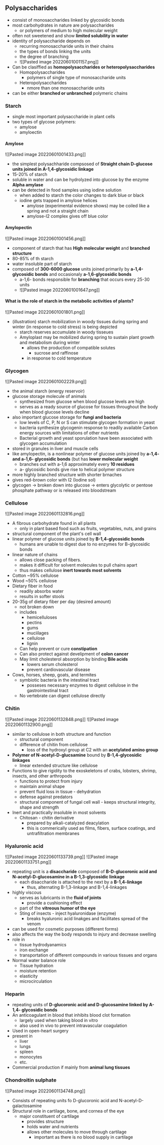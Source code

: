 ## Polysaccharides
- consist of monosaccharides linked by glycosidic bonds
- most carbohydrates in nature are polysaccharides
	- or polymers of medium to high molecular weight
- often not sweetened and show **limited solubility in water**
- identity of polysaccharide depends on
	- recurring monosaccharide units in their chains
	- the types of bonds linking the units
	- the degree of branching
	- ![[Pasted image 20220601001157.png]]
- Can be clasiffied as **homopolysaccharides or heteropolysaccharides**
	- Homopolysaccharides
		- polymers of single type of monosaccharide units
	- Heteropolysaccharides
		- nmore than one monosaccharide units
- can be either **branched or unbranched** polymeric chains

### Starch
- single most important polysaccharide in plant cells
- two types of glycose polymers:
	- amylose
	- amyloectin
#### Amylose
![[Pasted image 20220601001433.png]]
- the simplest polysachharide compsosed of **Straight chain D-glucose units joined in A-1,4-glycosidic linkage**
- 15-20% of starch
- soluble in water and can be hydrolyzed into glucose by the enzyme **Alpha amylase**
- can be detected in food samples using iodine solution
	- when added to starch the color changes to dark blue or black
	- iodine gets trapped in amylose helices
		- amylose (experimental evidence shows) may be coiled like a spring and not a straight chain
		- amylose-I2 complex gives off blue color

#### Amylopectin
![[Pasted image 20220601001456.png]]
- component of starch that has **High molecular weight** and **branched structure**
- 80-85% of th starch
- water insoluble part of starch
- composed of **300-6000 glucose** units joined primarily by **a-1,4-glycosidic bonds** and occasionaly **a-1,6-glycosidic bonds**
	- a-1,6- bonds responsible for **branching** that occurs every 25-30 units
	- ![[Pasted image 20220601001647.png]]

#### What is the role of starch in the metabolic activities of plants?
![[Pasted image 20220601001801.png]]
- (illustration) starch mobilization in woody tissues during spring and winter (in response to cold stress) is being depicted
	- starch reserves accumulate in woody tisseues
	- Amyloplast may be mobilized during spring to sustain plant growth and metabolism during winter
		- allows the production of compatible solutes
			- sucrose and raffinose
		- in response to cold temperature
### Glycogen
![[Pasted image 20220601002229.png]]
- the animal starch (energy reservoir)
- glucose storage molecule of animals
	- synthesized from glucose when blood glucose levels are high
	- serves as a ready source of glucose for tissues throughout the body when blood glucose levels decline
- also important glucose storage for **fungi and bacteria**
	- low levels of C, P, N or S can stimulate glycogen formation in yeast
	- bacteria synthesize glycogenin response to readily available Carbon energy sources with limitations of other nutrients
	- Bacterial growth and yeast sporulation have been associated with glycogen accumulation
- stored in granules in liver and muscle cells
- like amylopectin, is a nonlinear polymer of glucose units joined by **a-1,4- and a-1,6- glycosidic bonds** (but has **lower molecular weight**
	- branches out with a-1,6 approximately every **10 residues**
	- a- glycosidic bonds give rise to helical polymer structure
- more highly branched structure with shorter brnaches
- gives red-brown color with I2 (Iodine sol)
- glycogen -> broken down into glucose -> enters glycolytic or pentose phosphate pathway or is released into bloodstream 


### Cellulose
![[Pasted image 20220601132816.png]]
- A fibrous carbohydrate found in all plants
	- only in plant based food such as fruits, vegetables, nuts, and grains
- structural component of the plant's cell wall
- linear polymer of glucose units joined by **B-1,4-glycosidic bonds**
	- humans are unable to digest due to no enzymes for B-glycosidic bonds
- linear nature of chains
	- allows close packing of fibers.
	- makes it difficult for solvent molecules to pull chains apart
	- thus makes cellulose **inert towards most solvents**
- Cotton ~95% cellulose
- Wood ~50% cellulose
- Dietary fiber in food
	- readily absorbs water
	- results in softer stools
- 20-35g of dietary fiber per day (desired amount)
	- not broken down
	- includes
		- hemicelluloses
		- pectins
		- gums
		- muciilages
		- cellulose
		- lignin
	- Can help prevent or cure **constipation**
	- Can also protect against develipment of **colon cancer**
	- May limit cholesterol absorption by binding **Bile acids**
		- lowers serum cholesterol
		- prevent cardiovascular disease
- Cows, horses, sheep, goats, and termites 
	- symbiotic bacteria in the intestinal tract
		- posseses necessary enzymes to digest cellulose in the gastrointestinal tract
	- No vertebrate can digest cellulose directly


### Chitin
![[Pasted image 20220601132848.png]]
![[Pasted image 20220601132900.png]]
- similar to cellulose in both structure and function
	- structural component
	- difference of chitin from cellulose 
		- loss of the hydroxyl group at C2 with an **acetylated amino group**
- **Polymer of N-acetyl-D-glucsamine** bound by **B-1,4-glycosidic linkages** 
	- linear extended structure like cellulose
- Functions to give rigidity to the exoskeletons of crabs, lobsters, shrimp, insects, and other arthropods
	- functions to protect from injury
	- maintain animal shape
	- prevent fluid loss in tissue - dehydration
	- defense against predators
	- structural component of fungal cell wall - keeps structural integrity, shape and strength
- Inert and practically insoluble in most solvents
	- Chitosan - chitin derivative
		- prepared by alkali-catalyzed deacylation
		- this is commerically used as films, fibers, surface coatings, and untrafiltration membranes

### Hyaluronic acid
![[Pasted image 20220601133739.png]]
![[Pasted image 20220601133751.png]]
- repeating unit is a **disaccharide** composed of **B-D-glucoronic acid and N-acetyl-D-glucosamine in a B-1,3-glycosidic linkage**
	- each disaccharide is attached to the next by a **B-1,4-linkage**
		- thus, alternating B-1,3-linkage and B-1,4-linkages
- highly viscous 
	- serves as lubricants in the **fluid of joints**
		- provide a cushioning effect
	- part of the **vitreous humor of the eye**
	- Sting of insects - inject hyaluronidase (enzyme)
		- breaks hyaluronic acid linakges and facilitates spread of the venom
- can be used for cosmetic purposes (different forms)
- also affects the way the body responds to injury and decrease swelling
- role in 
	- tissue hydrodyanamics
	- iron exchange
	- transportation of different compounds in various tissues and organs
- Normal water balance role
	- Tissue hydration
	- moisture retention
	- elasticity
	- microcirculation


### Heparin
- repeating units of **D-glucoronic acid and D-glucosamine linked by A-1,4- glycosidic bonds**
- An anticoagulant in blood that inhibits blood clot formation
	- largely used when taking blood in vitro
	- also used in vivo to prevent intravascular coagulation
- Used in open-heart surgery
- present in 
	- liver
	- lungs
	- spleen
	- monocytes
	- etc.
- Commercial production if mainly from **animal lung tissues**

### Chondroitin sulphate
![[Pasted image 20220601134748.png]]
- Consists of repeating units fo D-glucoronic acid and N-acetyl-D-galactosamine
- Structural role in cartilage, bone, and cornea of the eye
	-  major constituent of cartilage
		- provides structure
		- holds water and nutrients
		- allows other molecules to move through cartilage
			- important as there is no blood supply in cartilage